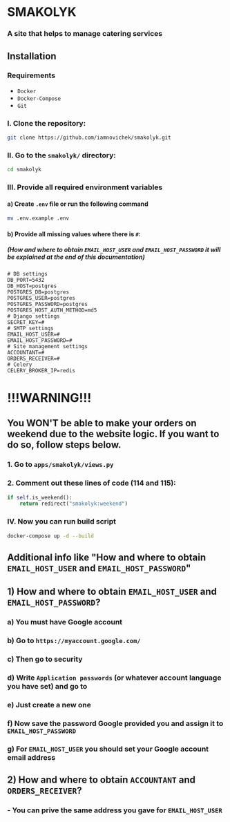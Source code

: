 # SMAKOLYK

### A site that helps to manage catering services

## Installation


### Requirements
    
- `Docker`
- `Docker-Compose`
- `Git`

### I. Clone the repository:
```bash
git clone https://github.com/iamnovichek/smakolyk.git
```

### II. Go to the `smakolyk/` directory:
```bash
cd smakolyk
```

### III. Provide all required environment variables
#### a) Create `.env` file or run the following command
```bash
mv .env.example .env
```

#### b) Provide all missing values where there is `#`:
##### (How and where to obtain `EMAIL_HOST_USER` and `EMAIL_HOST_PASSWORD` it will be explained at the end of this documentation)
```
# DB settings
DB_PORT=5432
DB_HOST=postgres
POSTGRES_DB=postgres
POSTGRES_USER=postgres
POSTGRES_PASSWORD=postgres
POSTGRES_HOST_AUTH_METHOD=md5
# Django settings
SECRET_KEY=#
# SMTP settings
EMAIL_HOST_USER=#
EMAIL_HOST_PASSWORD=#
# Site management settings
ACCOUNTANT=#
ORDERS_RECEIVER=#
# Celery
CELERY_BROKER_IP=redis
```

# !!!WARNING!!!
## You WON'T be able to make your orders on weekend due to the website logic. If you want to do so, follow steps below.

### 1. Go to `apps/smakolyk/views.py`
### 2. Comment out these lines of code (114 and 115):

```python
if self.is_weekend():
    return redirect("smakolyk:weekend")
```
### IV. Now you can run build script
```bash
docker-compose up -d --build
```

## Additional info like "How and where to obtain `EMAIL_HOST_USER` and `EMAIL_HOST_PASSWORD`"

## 1) How and where to obtain `EMAIL_HOST_USER` and `EMAIL_HOST_PASSWORD`?
### a) You must have Google account
### b) Go to `https://myaccount.google.com/`
### c) Then go to security
### d) Write `Application passwords` (or whatever account language you have set) and go to
### e) Just create a new one
### f) Now save the password Google provided you and assign it to `EMAIL_HOST_PASSWORD`
### g) For `EMAIL_HOST_USER` you should set your Google account email address

## 2) How and where to obtain `ACCOUNTANT` and `ORDERS_RECEIVER`?
### - You can prive the same address you gave for `EMAIL_HOST_USER`
